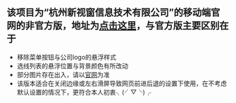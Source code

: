 ## 该项目为“杭州新视窗信息技术有限公司”的移动端官网的非官方版，地址为[点击这里](https://everend.github.io/Echo/index.html)，与官方版主要区别在于
* 移除菜单按钮与公司logo的悬浮样式
* 选线列表的悬浮位置与背景颜色有所改动
* 部分图片存在出入，请以[官网](http://wei.new-see.com)为准
* 该版本适合在关闭边缘或左右滑屏导致网页前进后退的设置下使用，在不考虑默认设置的情况下，更符合本人初衷╮(╯▽╰)╭
